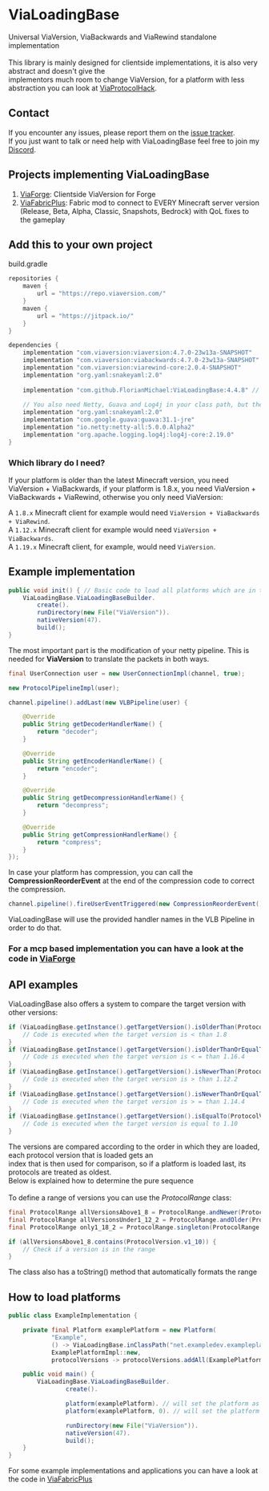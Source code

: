 # ViaLoadingBase
Universal ViaVersion, ViaBackwards and ViaRewind standalone implementation <br>
<br>
This library is mainly designed for clientside implementations, it is also very abstract and doesn't give the <br>
implementors much room to change ViaVersion, for a platform with less abstraction you can look at [ViaProtocolHack](https://github.com/RaphiMC/ViaProtocolHack).

## Contact
If you encounter any issues, please report them on the
[issue tracker](https://github.com/FlorianMichael/ViaLoadingBase/issues).  
If you just want to talk or need help with ViaLoadingBase feel free to join my
[Discord](https://discord.gg/BwWhCHUKDf).

## Projects implementing ViaLoadingBase
1. [ViaForge](https://github.com/FlorianMichael/ViaForge): Clientside ViaVersion for Forge
2. [ViaFabricPlus](https://github.com/FlorianMichael/ViaFabricPlus): Fabric mod to connect to EVERY Minecraft server version (Release, Beta, Alpha, Classic, Snapshots, Bedrock) with QoL fixes to the gameplay

## Add this to your own project
build.gradle
```groovy
repositories {
    maven {
        url = "https://repo.viaversion.com/"
    }
    maven {
        url = "https://jitpack.io/"
    }
}

dependencies {
    implementation "com.viaversion:viaversion:4.7.0-23w13a-SNAPSHOT"
    implementation "com.viaversion:viabackwards:4.7.0-23w13a-SNAPSHOT"
    implementation "com.viaversion:viarewind-core:2.0.4-SNAPSHOT"
    implementation "org.yaml:snakeyaml:2.0"
    
    implementation "com.github.FlorianMichael:ViaLoadingBase:4.4.8" // https://jitpack.io/#FlorianMichael/ViaLoadingBase
    
    // You also need Netty, Guava and Log4j in your class path, but they should be there if your project is based on Minecraft.
    implementation "org.yaml:snakeyaml:2.0"
    implementation "com.google.guava:guava:31.1-jre"
    implementation "io.netty:netty-all:5.0.0.Alpha2"
    implementation "org.apache.logging.log4j:log4j-core:2.19.0"
}
```

### Which library do I need?
If your platform is older than the latest Minecraft version, you need ViaVersion + ViaBackwards, if your platform is 1.8.x,
you need ViaVersion + ViaBackwards + ViaRewind, otherwise you only need ViaVersion: <br>

A `1.8.x` Minecraft client for example would need `ViaVersion + ViaBackwards + ViaRewind`. <br>
A `1.12.x` Minecraft client for example would need `ViaVersion + ViaBackwards`. <br>
A `1.19.x` Minecraft client, for example, would need `ViaVersion`. <br>

## Example implementation
```java
public void init() { // Basic code to load all platforms which are in the class path
    ViaLoadingBase.ViaLoadingBaseBuilder.
        create().
        runDirectory(new File("ViaVersion")).
        nativeVersion(47).
        build();
}
```

The most important part is the modification of your netty pipeline. This is needed for **ViaVersion** to translate the packets in both ways.
```java
final UserConnection user = new UserConnectionImpl(channel, true);

new ProtocolPipelineImpl(user);

channel.pipeline().addLast(new VLBPipeline(user) {

    @Override
    public String getDecoderHandlerName() {
        return "decoder";
    }

    @Override
    public String getEncoderHandlerName() {
        return "encoder";
    }

    @Override
    public String getDecompressionHandlerName() {
        return "decompress";
    }

    @Override
    public String getCompressionHandlerName() {
        return "compress";
    }
});
```
In case your platform has compression, you can call the **CompressionReorderEvent** at the end of the compression code to correct the compression.
```java
channel.pipeline().fireUserEventTriggered(new CompressionReorderEvent());
```
ViaLoadingBase will use the provided handler names in the VLB Pipeline in order to do that.

### For a mcp based implementation you can have a look at the code in [ViaForge](https://github.com/FlorianMichael/ViaForge)

## API examples
ViaLoadingBase also offers a system to compare the target version with other versions:
```java
if (ViaLoadingBase.getInstance().getTargetVersion().isOlderThan(ProtocolVersion.v1_8)) {
    // Code is executed when the target version is < than 1.8
}
if (ViaLoadingBase.getInstance().getTargetVersion().isOlderThanOrEqualTo(ProtocolVersion.v1_16_4)) {
    // Code is executed when the target version is < = than 1.16.4
}
if (ViaLoadingBase.getInstance().getTargetVersion().isNewerThan(ProtocolVersion.v1_12_2)) {
    // Code is executed when the target version is > than 1.12.2
}
if (ViaLoadingBase.getInstance().getTargetVersion().isNewerThanOrEqualTo(ProtocolVersion.v1_14_4)) {
    // Code is executed when the target version is > = than 1.14.4
}
if (ViaLoadingBase.getInstance().getTargetVersion().isEqualTo(ProtocolVersion.v1_10)) {
    // Code is executed when the target version is equal to 1.10
}
```
The versions are compared according to the order in which they are loaded, each protocol version that is loaded gets an <br>
index that is then used for comparison, so if a platform is loaded last, its protocols are treated as oldest. <br>
Below is explained how to determine the pure sequence<br>
<br>
To define a range of versions you can use the *ProtocolRange* class:
```java
final ProtocolRange allVersionsAbove1_8 = ProtocolRange.andNewer(ProtocolVersion.v1_8);
final ProtocolRange allVersionsUnder1_12_2 = ProtocolRange.andOlder(ProtocolVersion.v1_12_2);
final ProtocolRange only1_18_2 = ProtocolRange.singleton(ProtocolRange.v1_18_2);

if (allVersionsAbove1_8.contains(ProtocolVersion.v1_10)) {
    // Check if a version is in the range
}
```
The class also has a toString() method that automatically formats the range

## How to load platforms
```java
public class ExampleImplementation {

    private final Platform examplePlatform = new Platform(
            "Example",
            () -> ViaLoadingBase.inClassPath("net.exampledev.exampleplatform.ExamplePlatform"), // Checks if the platform class is in the class path
            ExamplePlatformImpl::new,
            protocolVersions -> protocolVersions.addAll(ExamplePlatformVersions.PROTOCOLS));

    public void main() {
        ViaLoadingBase.ViaLoadingBaseBuilder.
                create().

                platform(examplePlatform). // will set the platform as last 
                platform(examplePlatform, 0). // will set the platform as first 

                runDirectory(new File("ViaVersion")).
                nativeVersion(47).
                build();
    }
}
```

For some example implementations and applications you can have a look at the code in [ViaFabricPlus](https://github.com/FlorianMichael/ViaFabricPlus) 
